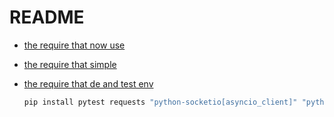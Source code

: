 # README

- [the require that now use](./requirements.txt)
- [the require that simple](./requirements_dev.txt)
- [the require that de and test env](./requirements_test.txt)

    ```bash
    pip install pytest requests "python-socketio[asyncio_client]" "python-socketio[client]"
    ```
